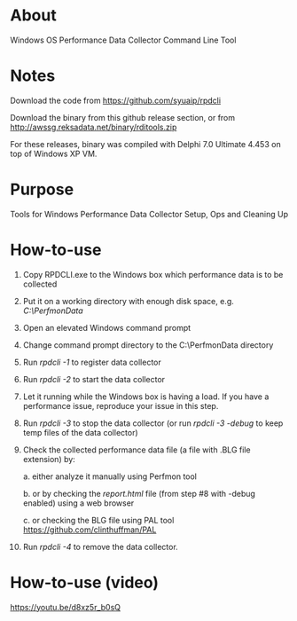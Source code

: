 # About
Windows OS Performance Data Collector Command Line Tool

# Notes
Download the code from https://github.com/syuaip/rpdcli

Download the binary from this github release section, or from http://awssg.reksadata.net/binary/rditools.zip

For these releases, binary was compiled with Delphi 7.0 Ultimate 4.453 on top of Windows XP VM.

# Purpose
Tools for Windows Performance Data Collector Setup, Ops and Cleaning Up

# How-to-use

1) Copy RPDCLI.exe to the Windows box which performance data is to be collected
2) Put it on a working directory with enough disk space, e.g. *C:\PerfmonData* 
3) Open an elevated Windows command prompt
4) Change command prompt directory to the C:\PerfmonData directory
5) Run *rpdcli -1* to register data collector
6) Run *rpdcli -2* to start the data collector
7) Let it running while the Windows box is having a load. If you have a performance issue, reproduce your issue in this step. 
8) Run *rpdcli -3* to stop the data collector (or run *rpdcli -3 -debug* to keep temp files of the data collector)
9) Check the collected performance data file (a file with .BLG file extension) by:
    
    a. either analyze it manually using Perfmon tool
    
    b. or by checking the *report.html* file (from step #8 with -debug enabled) using a web browser
    
    c. or checking the BLG file using PAL tool https://github.com/clinthuffman/PAL
10) Run *rpdcli -4* to remove the data collector.

# How-to-use (video)

https://youtu.be/d8xz5r_b0sQ
